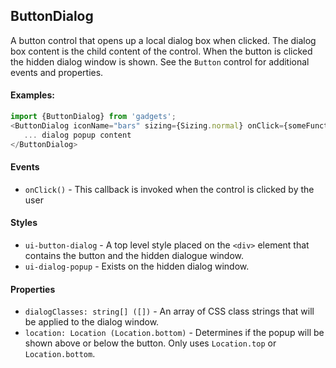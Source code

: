 <a name="module_ButtonDialog"></a>

## ButtonDialog
A button control that opens up a local dialog box when clicked.
The dialog box content is the child content of the control.  When the
button is clicked the hidden dialog window is shown.  See the `Button` control
for additional events and properties.

#### Examples:

```javascript
import {ButtonDialog} from 'gadgets';
<ButtonDialog iconName="bars" sizing={Sizing.normal} onClick={someFunction}>
   ... dialog popup content
</ButtonDialog>
```

#### Events
- `onClick()` - This callback is invoked when the control is clicked by the user

#### Styles
- `ui-button-dialog` - A top level style placed on the `<div>` element that contains
the button and the hidden dialogue window.
- `ui-dialog-popup` - Exists on the hidden dialog window.

#### Properties
- `dialogClasses: string[] ([])` - An array of CSS class strings that will be
applied to the dialog window.
- `location: Location (Location.bottom)` - Determines if the popup will be shown
above or below the button.  Only uses `Location.top` or `Location.bottom`.

